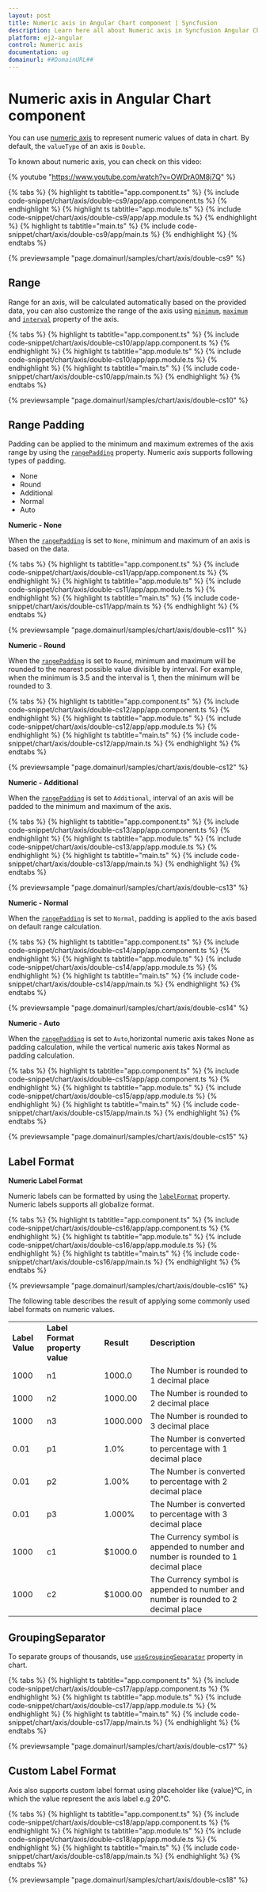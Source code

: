 ```yaml
---
layout: post
title: Numeric axis in Angular Chart component | Syncfusion
description: Learn here all about Numeric axis in Syncfusion Angular Chart component of Syncfusion Essential JS 2 and more.
platform: ej2-angular
control: Numeric axis 
documentation: ug
domainurl: ##DomainURL##
---
```


<!-- markdownlint-disable MD036 -->

# Numeric axis in Angular Chart component

You can use [numeric axis](https://www.syncfusion.com/angular-ui-components/angular-charts/chart-axis) to represent numeric values of data in chart. By default, the `valueType` of an axis is `Double`.

To known about numeric axis, you can check on this video:

{% youtube "https://www.youtube.com/watch?v=OWDrA0M8j7Q" %}

{% tabs %}
{% highlight ts tabtitle="app.component.ts" %}
{% include code-snippet/chart/axis/double-cs9/app/app.component.ts %}
{% endhighlight %}
{% highlight ts tabtitle="app.module.ts" %}
{% include code-snippet/chart/axis/double-cs9/app/app.module.ts %}
{% endhighlight %}
{% highlight ts tabtitle="main.ts" %}
{% include code-snippet/chart/axis/double-cs9/app/main.ts %}
{% endhighlight %}
{% endtabs %}
  
{% previewsample "page.domainurl/samples/chart/axis/double-cs9" %}

## Range

Range for an axis, will be calculated automatically based on the provided data, you can also customize the range of the axis using [`minimum`](https://ej2.syncfusion.com/angular/documentation/api/chart/axisDirective/#minimum), [`maximum`](https://ej2.syncfusion.com/angular/documentation/api/chart/axisDirective/#maximum) and [`interval`](https://ej2.syncfusion.com/angular/documentation/api/chart/axisDirective/#interval) property of the axis.

{% tabs %}
{% highlight ts tabtitle="app.component.ts" %}
{% include code-snippet/chart/axis/double-cs10/app/app.component.ts %}
{% endhighlight %}
{% highlight ts tabtitle="app.module.ts" %}
{% include code-snippet/chart/axis/double-cs10/app/app.module.ts %}
{% endhighlight %}
{% highlight ts tabtitle="main.ts" %}
{% include code-snippet/chart/axis/double-cs10/app/main.ts %}
{% endhighlight %}
{% endtabs %}
  
{% previewsample "page.domainurl/samples/chart/axis/double-cs10" %}

## Range Padding

Padding can be applied to the minimum and maximum extremes of the axis range by using the [`rangePadding`](https://ej2.syncfusion.com/angular/documentation/api/chart/axisDirective/#rangepadding) property. Numeric axis supports following types of padding.

* None
* Round
* Additional
* Normal
* Auto

**Numeric - None**

When the [`rangePadding`](https://ej2.syncfusion.com/angular/documentation/api/chart/axisDirective/#rangepadding) is set to `None`, minimum and maximum of an axis is based on the data.

{% tabs %}
{% highlight ts tabtitle="app.component.ts" %}
{% include code-snippet/chart/axis/double-cs11/app/app.component.ts %}
{% endhighlight %}
{% highlight ts tabtitle="app.module.ts" %}
{% include code-snippet/chart/axis/double-cs11/app/app.module.ts %}
{% endhighlight %}
{% highlight ts tabtitle="main.ts" %}
{% include code-snippet/chart/axis/double-cs11/app/main.ts %}
{% endhighlight %}
{% endtabs %}
  
{% previewsample "page.domainurl/samples/chart/axis/double-cs11" %}

**Numeric - Round**

When the [`rangePadding`](https://ej2.syncfusion.com/angular/documentation/api/chart/axisDirective/#rangepadding) is set to `Round`, minimum and maximum will be rounded to the nearest possible value divisible by interval. For example, when the minimum is 3.5 and the interval is 1, then the minimum will be rounded to 3.

{% tabs %}
{% highlight ts tabtitle="app.component.ts" %}
{% include code-snippet/chart/axis/double-cs12/app/app.component.ts %}
{% endhighlight %}
{% highlight ts tabtitle="app.module.ts" %}
{% include code-snippet/chart/axis/double-cs12/app/app.module.ts %}
{% endhighlight %}
{% highlight ts tabtitle="main.ts" %}
{% include code-snippet/chart/axis/double-cs12/app/main.ts %}
{% endhighlight %}
{% endtabs %}
  
{% previewsample "page.domainurl/samples/chart/axis/double-cs12" %}

**Numeric - Additional**

When the [`rangePadding`](https://ej2.syncfusion.com/angular/documentation/api/chart/axisDirective/#rangepadding) is set to `Additional`, interval of an axis will be padded to the minimum and maximum of the axis.

{% tabs %}
{% highlight ts tabtitle="app.component.ts" %}
{% include code-snippet/chart/axis/double-cs13/app/app.component.ts %}
{% endhighlight %}
{% highlight ts tabtitle="app.module.ts" %}
{% include code-snippet/chart/axis/double-cs13/app/app.module.ts %}
{% endhighlight %}
{% highlight ts tabtitle="main.ts" %}
{% include code-snippet/chart/axis/double-cs13/app/main.ts %}
{% endhighlight %}
{% endtabs %}
  
{% previewsample "page.domainurl/samples/chart/axis/double-cs13" %}

**Numeric - Normal**

When the [`rangePadding`](https://ej2.syncfusion.com/angular/documentation/api/chart/axisDirective/#rangepadding) is set to `Normal`, padding is applied to the axis based on default range calculation.

{% tabs %}
{% highlight ts tabtitle="app.component.ts" %}
{% include code-snippet/chart/axis/double-cs14/app/app.component.ts %}
{% endhighlight %}
{% highlight ts tabtitle="app.module.ts" %}
{% include code-snippet/chart/axis/double-cs14/app/app.module.ts %}
{% endhighlight %}
{% highlight ts tabtitle="main.ts" %}
{% include code-snippet/chart/axis/double-cs14/app/main.ts %}
{% endhighlight %}
{% endtabs %}
  
{% previewsample "page.domainurl/samples/chart/axis/double-cs14" %}

**Numeric - Auto**

When the [`rangePadding`](https://ej2.syncfusion.com/angular/documentation/api/chart/axisDirective/#rangepadding) is set to `Auto`,horizontal numeric axis takes None as padding calculation, while the vertical numeric axis takes Normal as padding calculation.

{% tabs %}
{% highlight ts tabtitle="app.component.ts" %}
{% include code-snippet/chart/axis/double-cs15/app/app.component.ts %}
{% endhighlight %}
{% highlight ts tabtitle="app.module.ts" %}
{% include code-snippet/chart/axis/double-cs15/app/app.module.ts %}
{% endhighlight %}
{% highlight ts tabtitle="main.ts" %}
{% include code-snippet/chart/axis/double-cs15/app/main.ts %}
{% endhighlight %}
{% endtabs %}
  
{% previewsample "page.domainurl/samples/chart/axis/double-cs15" %}

## Label Format

**Numeric Label Format**

Numeric labels can be formatted by using the [`labelFormat`](https://ej2.syncfusion.com/angular/documentation/api/chart/axisDirective/#labelformat) property.
Numeric labels supports all globalize format.

{% tabs %}
{% highlight ts tabtitle="app.component.ts" %}
{% include code-snippet/chart/axis/double-cs16/app/app.component.ts %}
{% endhighlight %}
{% highlight ts tabtitle="app.module.ts" %}
{% include code-snippet/chart/axis/double-cs16/app/app.module.ts %}
{% endhighlight %}
{% highlight ts tabtitle="main.ts" %}
{% include code-snippet/chart/axis/double-cs16/app/main.ts %}
{% endhighlight %}
{% endtabs %}
  
{% previewsample "page.domainurl/samples/chart/axis/double-cs16" %}

The following table describes the result of applying some commonly used label formats on numeric values.

<!-- markdownlint-disable MD033 -->

<table>
<tr>
<td><b>Label Value</b></td>
<td><b>Label Format property value</b></td>
<td><b>Result </b></td>
<td><b>Description </b></td>
</tr>
<tr>
<td>1000</td>
<td>n1</td>
<td>1000.0</td>
<td>The Number is rounded to 1 decimal place</td>
</tr>
<tr>
<td>1000</td>
<td>n2</td>
<td>1000.00</td>
<td>The Number is rounded to 2 decimal place</td>
</tr>
<tr>
<td>1000</td>
<td>n3</td>
<td>1000.000</td>
<td>The Number is rounded to 3 decimal place</td>
</tr>
<tr>
<td>0.01</td>
<td>p1</td>
<td>1.0%</td>
<td>The Number is converted to percentage with 1 decimal place</td>
</tr>
<tr>
<td>0.01</td>
<td>p2</td>
<td>1.00%</td>
<td>The Number is converted to percentage with 2 decimal place</td>
</tr>
<tr>
<td>0.01</td>
<td>p3</td>
<td>1.000%</td>
<td>The Number is converted to percentage with 3 decimal place</td>
</tr>
<tr>
<td>1000</td>
<td>c1</td>
<td>$1000.0</td>
<td>The Currency symbol is appended to number and number is rounded to 1 decimal place</td>
</tr>
<tr>
<td>1000</td>
<td>c2</td>
<td>$1000.00</td>
<td>The Currency symbol is appended to number and number is rounded to 2 decimal place</td>
</tr>
</table>

## GroupingSeparator

To separate groups of thousands, use [`useGroupingSeparator`](https://ej2.syncfusion.com/angular/documentation/api/chart/chartModel/#usegroupingseparator) property in chart.

{% tabs %}
{% highlight ts tabtitle="app.component.ts" %}
{% include code-snippet/chart/axis/double-cs17/app/app.component.ts %}
{% endhighlight %}
{% highlight ts tabtitle="app.module.ts" %}
{% include code-snippet/chart/axis/double-cs17/app/app.module.ts %}
{% endhighlight %}
{% highlight ts tabtitle="main.ts" %}
{% include code-snippet/chart/axis/double-cs17/app/main.ts %}
{% endhighlight %}
{% endtabs %}
  
{% previewsample "page.domainurl/samples/chart/axis/double-cs17" %}

## Custom Label Format

Axis also supports custom label format using placeholder like {value}°C, in which the value represent the axis label e.g 20°C.

{% tabs %}
{% highlight ts tabtitle="app.component.ts" %}
{% include code-snippet/chart/axis/double-cs18/app/app.component.ts %}
{% endhighlight %}
{% highlight ts tabtitle="app.module.ts" %}
{% include code-snippet/chart/axis/double-cs18/app/app.module.ts %}
{% endhighlight %}
{% highlight ts tabtitle="main.ts" %}
{% include code-snippet/chart/axis/double-cs18/app/main.ts %}
{% endhighlight %}
{% endtabs %}
  
{% previewsample "page.domainurl/samples/chart/axis/double-cs18" %}